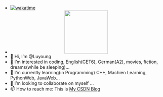 - [![wakatime](https://wakatime.com/badge/user/5dbce6c4-6bcd-4b82-8033-7197fb08236b.svg)](https://wakatime.com/@5dbce6c4-6bcd-4b82-8033-7197fb08236b)
- <div align="center"> <img height="137px" src="https://github-readme-stats.vercel.app/api?username=sun0225SUN&hide_title=true&hide_border=true&show_icons=trueline_height=21&text_color=000&icon_color=000&bg_color=0,ea6161,ffc64d,fffc4d,52fa5a&theme=graywhite" /> </div>
- 👋 Hi, I’m @Luyoung
- 👀 I’m interested in coding, English(CET6), German(A2), movies, fiction, dreams(while be sleeping)...
- 🌱 I’m currently learning(in Programming) C++, Machien Learning, PythonWeb, JavaWeb...
- 💞️ I’m looking to collaborate on myself ...
- 📫 How to reach me: This is [My CSDN Blog](https://blog.csdn.net/m0_73651896?type=blog)
<!---
Luyoung0001/Luyoung0001 is a ✨ special ✨ repository because its `README.md` (this file) appears on your GitHub profile.
You can click the Preview link to take a look at your changes.
--->
